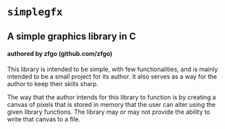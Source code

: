 # `simplegfx`
## A simple graphics library in C

#### authored by zfgo (github.com/zfgo)

This library is intended to be simple, with few functionalities, and is
mainly intended to be a small project for its author. It also serves as
a way for the author to keep their skills sharp.

The way that the author intends for this library to function is by
creating a canvas of pixels that is stored in memory that the user can
alter using the given library functions. The library may or may not
provide the ability to write that canvas to a file. 

